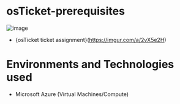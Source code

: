 # osTicket-prerequisites
![image](https://user-images.githubusercontent.com/123419385/214712635-bd3e4f91-bd56-42c6-98aa-85aaac1dcdfb.png)
  - {osTicket ticket assignment}(https://imgur.com/a/2vX5e2H)
  # Environments and Technologies used
- Microsoft Azure (Virtual Machines/Compute)
